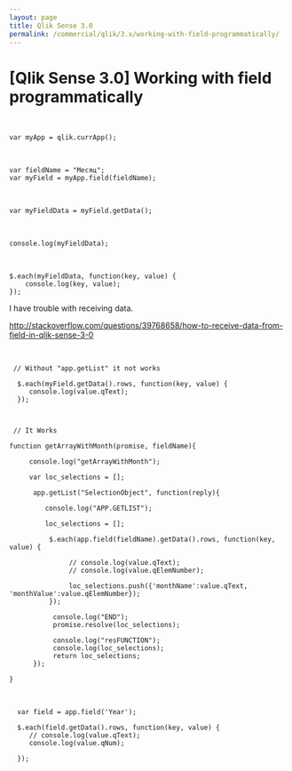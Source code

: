 ```yaml
---
layout: page
title: Qlik Sense 3.0
permalink: /commercial/qlik/3.x/working-with-field-programmatically/
---
```



# [Qlik Sense 3.0] Working with field programmatically

<br/>

	var myApp = qlik.currApp();

<br/>

	var fieldName = "Месяц";
	var myField = myApp.field(fieldName);

<br/>

	var myFieldData = myField.getData();

<br/>

	console.log(myFieldData);

<br/>

	$.each(myFieldData, function(key, value) {
		console.log(key, value);
	});


I have trouble with receiving data.  

http://stackoverflow.com/questions/39768658/how-to-receive-data-from-field-in-qlik-sense-3-0





<br/>


	 // Without "app.getList" it not works

	  $.each(myField.getData().rows, function(key, value) {
		 console.log(value.qText);
	  });



	 // It Works

	function getArrayWithMonth(promise, fieldName){

		 console.log("getArrayWithMonth");

		 var loc_selections = [];

		  app.getList("SelectionObject", function(reply){

			 console.log("APP.GETLIST");

			 loc_selections = [];

			  $.each(app.field(fieldName).getData().rows, function(key, value) {

				   // console.log(value.qText);
				   // console.log(value.qElemNumber);

				   loc_selections.push({'monthName':value.qText, 'monthValue':value.qElemNumber});
			  });

			   console.log("END");
			   promise.resolve(loc_selections);

			   console.log("resFUNCTION");
			   console.log(loc_selections);
			   return loc_selections;
		  });

	}


<br/>

      var field = app.field('Year');

	  $.each(field.getData().rows, function(key, value) {
		 // console.log(value.qText);
		 console.log(value.qNum);

	  });
